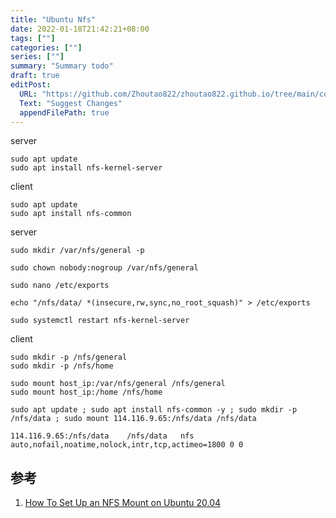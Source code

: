 ```yaml
---
title: "Ubuntu Nfs"
date: 2022-01-18T21:42:21+08:00
tags: [""]
categories: [""]
series: [""]
summary: "Summary todo"
draft: true
editPost:
  URL: "https://github.com/Zhoutao822/zhoutao822.github.io/tree/main/content/"
  Text: "Suggest Changes"
  appendFilePath: true 
---
```




server

```shell
sudo apt update
sudo apt install nfs-kernel-server
```

client

```shell
sudo apt update
sudo apt install nfs-common
```

server

```shell
sudo mkdir /var/nfs/general -p
```

```shell
sudo chown nobody:nogroup /var/nfs/general
```

```shell
sudo nano /etc/exports
```

```shell
echo "/nfs/data/ *(insecure,rw,sync,no_root_squash)" > /etc/exports
```

```shell
sudo systemctl restart nfs-kernel-server
```

client

```shell
sudo mkdir -p /nfs/general
sudo mkdir -p /nfs/home
```

```shell
sudo mount host_ip:/var/nfs/general /nfs/general
sudo mount host_ip:/home /nfs/home
```



```
sudo apt update ; sudo apt install nfs-common -y ; sudo mkdir -p /nfs/data ; sudo mount 114.116.9.65:/nfs/data /nfs/data
```

```
114.116.9.65:/nfs/data    /nfs/data   nfs auto,nofail,noatime,nolock,intr,tcp,actimeo=1800 0 0
```



## 参考

1. [How To Set Up an NFS Mount on Ubuntu 20.04](https://www.digitalocean.com/community/tutorials/how-to-set-up-an-nfs-mount-on-ubuntu-20-04)
